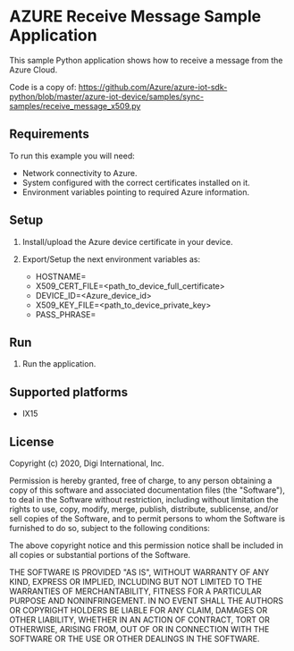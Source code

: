 AZURE Receive Message Sample Application
========================================

This sample Python application shows how to receive a message from the Azure Cloud.

Code is a copy of:
https://github.com/Azure/azure-iot-sdk-python/blob/master/azure-iot-device/samples/sync-samples/receive_message_x509.py

Requirements
------------
To run this example you will need:

* Network connectivity to Azure.
* System configured with the correct certificates installed on it.
* Environment variables pointing to required Azure information.

Setup
-----
1. Install/upload the Azure device certificate in your device.

2. Export/Setup the next environment variables as:
    - HOSTNAME=<azure-hub-name>
    - X509_CERT_FILE=<path_to_device_full_certificate>
    - DEVICE_ID=<Azure_device_id>
    - X509_KEY_FILE=<path_to_device_private_key>
    - PASS_PHRASE=<Passphrase of your Azure DPS service>

Run
---
1. Run the application.

Supported platforms
-------------------
* IX15

License
-------
Copyright (c) 2020, Digi International, Inc.

Permission is hereby granted, free of charge, to any person obtaining a copy
of this software and associated documentation files (the "Software"), to deal
in the Software without restriction, including without limitation the rights
to use, copy, modify, merge, publish, distribute, sublicense, and/or sell
copies of the Software, and to permit persons to whom the Software is
furnished to do so, subject to the following conditions:

The above copyright notice and this permission notice shall be included in all
copies or substantial portions of the Software.

THE SOFTWARE IS PROVIDED "AS IS", WITHOUT WARRANTY OF ANY KIND, EXPRESS OR
IMPLIED, INCLUDING BUT NOT LIMITED TO THE WARRANTIES OF MERCHANTABILITY,
FITNESS FOR A PARTICULAR PURPOSE AND NONINFRINGEMENT. IN NO EVENT SHALL THE
AUTHORS OR COPYRIGHT HOLDERS BE LIABLE FOR ANY CLAIM, DAMAGES OR OTHER
LIABILITY, WHETHER IN AN ACTION OF CONTRACT, TORT OR OTHERWISE, ARISING FROM,
OUT OF OR IN CONNECTION WITH THE SOFTWARE OR THE USE OR OTHER DEALINGS IN THE
SOFTWARE.
